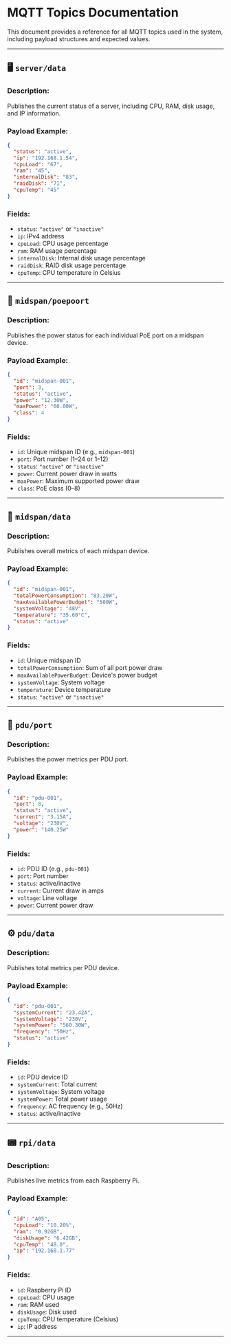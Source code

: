 # MQTT Topics Documentation

This document provides a reference for all MQTT topics used in the system, including payload structures and expected values.

---

## 🖥️ `server/data`

### Description:

Publishes the current status of a server, including CPU, RAM, disk usage, and IP information.

### Payload Example:

```json
{
  "status": "active",
  "ip": "192.168.1.54",
  "cpuLoad": "67",
  "ram": "45",
  "internalDisk": "83",
  "raidDisk": "71",
  "cpuTemp": "45"
}
```

### Fields:

* `status`: `"active"` or `"inactive"`
* `ip`: IPv4 address
* `cpuLoad`: CPU usage percentage
* `ram`: RAM usage percentage
* `internalDisk`: Internal disk usage percentage
* `raidDisk`: RAID disk usage percentage
* `cpuTemp`: CPU temperature in Celsius

---

## 🔌 `midspan/poepoort`

### Description:

Publishes the power status for each individual PoE port on a midspan device.

### Payload Example:

```json
{
  "id": "midspan-001",
  "port": 3,
  "status": "active",
  "power": "12.30W",
  "maxPower": "60.00W",
  "class": 4
}
```

### Fields:

* `id`: Unique midspan ID (e.g., `midspan-001`)
* `port`: Port number (1–24 or 1–12)
* `status`: `"active"` or `"inactive"`
* `power`: Current power draw in watts
* `maxPower`: Maximum supported power draw
* `class`: PoE class (0–8)

---

## 🔧 `midspan/data`

### Description:

Publishes overall metrics of each midspan device.

### Payload Example:

```json
{
  "id": "midspan-001",
  "totalPowerConsumption": "83.20W",
  "maxAvailablePowerBudget": "500W",
  "systemVoltage": "48V",
  "temperature": "35.60°C",
  "status": "active"
}
```

### Fields:

* `id`: Unique midspan ID
* `totalPowerConsumption`: Sum of all port power draw
* `maxAvailablePowerBudget`: Device's power budget
* `systemVoltage`: System voltage
* `temperature`: Device temperature
* `status`: `"active"` or `"inactive"`

---

## 🔌 `pdu/port`

### Description:

Publishes the power metrics per PDU port.

### Payload Example:

```json
{
  "id": "pdu-001",
  "port": 8,
  "status": "active",
  "current": "3.15A",
  "voltage": "230V",
  "power": "140.25W"
}
```

### Fields:

* `id`: PDU ID (e.g., `pdu-001`)
* `port`: Port number
* `status`: active/inactive
* `current`: Current draw in amps
* `voltage`: Line voltage
* `power`: Current power draw

---

## ⚙️ `pdu/data`

### Description:

Publishes total metrics per PDU device.

### Payload Example:

```json
{
  "id": "pdu-001",
  "systemCurrent": "23.42A",
  "systemVoltage": "230V",
  "systemPower": "560.30W",
  "frequency": "50Hz",
  "status": "active"
}
```

### Fields:

* `id`: PDU device ID
* `systemCurrent`: Total current
* `systemVoltage`: System voltage
* `systemPower`: Total power usage
* `frequency`: AC frequency (e.g., 50Hz)
* `status`: active/inactive

---

## 📟 `rpi/data`

### Description:

Publishes live metrics from each Raspberry Pi.

### Payload Example:

```json
{
  "id": "A05",
  "cpuLoad": "10.20%",
  "ram": "0.92GB",
  "diskUsage": "6.42GB",
  "cpuTemp": "48.0",
  "ip": "192.168.1.77"
}
```

### Fields:

* `id`: Raspberry Pi ID
* `cpuLoad`: CPU usage
* `ram`: RAM used
* `diskUsage`: Disk used
* `cpuTemp`: CPU temperature (Celsius)
* `ip`: IP address

---
